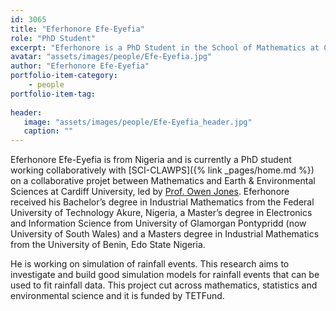 ```yaml
---
id: 3065
title: "Eferhonore Efe-Eyefia"
role: "PhD Student"
excerpt: "Eferhonore is a PhD Student in the School of Mathematics at Cardiff University."
avatar: "assets/images/people/Efe-Eyefia.jpg"
author: "Eferhonore Efe-Eyefia"
portfolio-item-category:
    - people
portfolio-item-tag:
    
header:
   image: "assets/images/people/Efe-Eyefia_header.jpg"
   caption: ""
---
```


Eferhonore Efe-Eyefia is from Nigeria and is currently a PhD student working collaboratively with [SCI-CLAWPS]({% link _pages/home.md %}) on a collaborative projet between Mathematics and Earth & Environmental Sciences at Cardiff University, led by [Prof. Owen Jones](https://www.cardiff.ac.uk/people/view/556930-jones-owen). Eferhonore received his Bachelor’s degree in Industrial Mathematics from the Federal University of Technology Akure, Nigeria, a Master’s degree in Electronics and Information Science from University of Glamorgan Pontypridd (now University of South Wales) and a Masters degree in Industrial Mathematics from the University of Benin, Edo State Nigeria.  

He is working on simulation of rainfall events. This research aims to investigate and build good simulation models for rainfall events that can be used to fit rainfall data. This project cut across mathematics, statistics and environmental science and it is funded by TETFund.     
 
